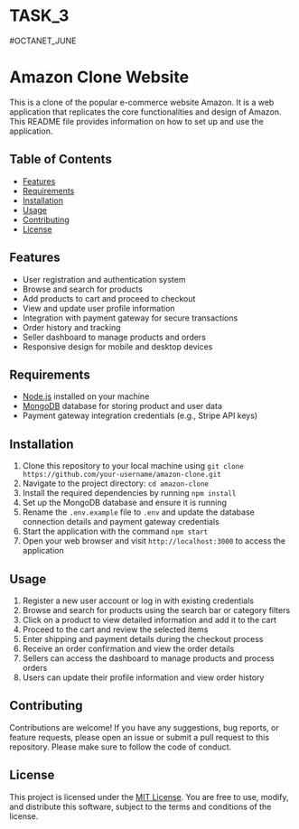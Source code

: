 # TASK_3
#OCTANET_JUNE
# Amazon Clone Website

This is a clone of the popular e-commerce website Amazon. It is a web application that replicates the core functionalities and design of Amazon. This README file provides information on how to set up and use the application.

## Table of Contents

- [Features](#features)
- [Requirements](#requirements)
- [Installation](#installation)
- [Usage](#usage)
- [Contributing](#contributing)
- [License](#license)

## Features

- User registration and authentication system
- Browse and search for products
- Add products to cart and proceed to checkout
- View and update user profile information
- Integration with payment gateway for secure transactions
- Order history and tracking
- Seller dashboard to manage products and orders
- Responsive design for mobile and desktop devices

## Requirements

- [Node.js](https://nodejs.org) installed on your machine
- [MongoDB](https://www.mongodb.com/) database for storing product and user data
- Payment gateway integration credentials (e.g., Stripe API keys)

## Installation

1. Clone this repository to your local machine using `git clone https://github.com/your-username/amazon-clone.git`
2. Navigate to the project directory: `cd amazon-clone`
3. Install the required dependencies by running `npm install`
4. Set up the MongoDB database and ensure it is running
5. Rename the `.env.example` file to `.env` and update the database connection details and payment gateway credentials
6. Start the application with the command `npm start`
7. Open your web browser and visit `http://localhost:3000` to access the application

## Usage

1. Register a new user account or log in with existing credentials
2. Browse and search for products using the search bar or category filters
3. Click on a product to view detailed information and add it to the cart
4. Proceed to the cart and review the selected items
5. Enter shipping and payment details during the checkout process
6. Receive an order confirmation and view the order details
7. Sellers can access the dashboard to manage products and process orders
8. Users can update their profile information and view order history

## Contributing

Contributions are welcome! If you have any suggestions, bug reports, or feature requests, please open an issue or submit a pull request to this repository. Please make sure to follow the code of conduct.

## License

This project is licensed under the [MIT License](LICENSE). You are free to use, modify, and distribute this software, subject to the terms and conditions of the license.
